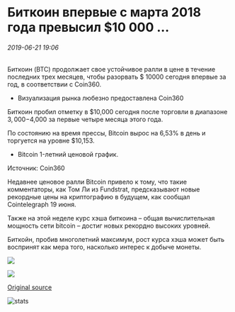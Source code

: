 # Биткоин впервые с марта 2018 года превысил $10 000 ...

###### 2019-06-21 19:06

Биткоин (BTC) продолжает свое устойчивое ралли в цене в течение последних трех месяцев, чтобы разорвать $ 10000 сегодня впервые за год, в соответствии с Coin360.

- Визуализация рынка любезно предоставлена Coin360

Биткоин пробил отметку в $10,000 сегодня после торговли в диапазоне $3,000-$4,000 за первые четыре месяца этого года.

По состоянию на время прессы, Bitcoin вырос на 6,53% в день и торгуется на уровне $10,153.

- Bitcoin 1-летний ценовой график.

Источник: Coin360

Недавнее ценовое ралли Bitcoin привело к тому, что такие комментаторы, как Том Ли из Fundstrat, предсказывают новые рекордные цены на криптографию в будущем, как сообщал Cointelegraph 19 июня.

Также на этой неделе курс хэша биткоина – общая вычислительная мощность сети bitcoin – достиг новых рекордно высоких уровней.

Биткойн, пробив многолетний максимум, рост курса хэша может быть воспринят как мера того, насколько интерес к добыче монеты.

![](https://s3.cointelegraph.com/storage/uploads/view/e1a0d5c5452957c8adf7799ffdbdfc07.png)

![](https://s3.cointelegraph.com/storage/uploads/view/58aa0594e9c7ab04681581c3bfd261c9.png)

[Original source](https://cointelegraph.com/news/bitcoin-breaks-10-000-for-first-time-since-march-2018)

![stats](https://c.statcounter.com/11760860/0/a89fa40b/1/ "stats")